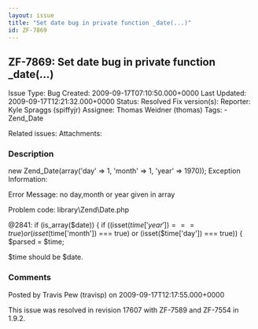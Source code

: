 ```yaml
---
layout: issue
title: "Set date bug in private function _date(...)"
id: ZF-7869
---
```


ZF-7869: Set date bug in private function \_date(...)
-----------------------------------------------------

 Issue Type: Bug Created: 2009-09-17T07:10:50.000+0000 Last Updated: 2009-09-17T12:21:32.000+0000 Status: Resolved Fix version(s): 
 Reporter:  Kyle Spraggs (spiffyjr)  Assignee:  Thomas Weidner (thomas)  Tags: - Zend\_Date
 
 Related issues: 
 Attachments: 
### Description

new Zend\_Date(array('day' => 1, 'month' => 1, 'year' => 1970)); Exception Information:

Error Message: no day,month or year given in array

Problem code: library\\Zend\\Date.php

@2841: if (is\_array($date)) { if ((isset($time['year']) === true) or (isset($time['month']) === true) or (isset($time['day']) === true)) { $parsed = $time;

$time should be $date.

 

 

### Comments

Posted by Travis Pew (travisp) on 2009-09-17T12:17:55.000+0000

This issue was resolved in revision 17607 with ZF-7589 and ZF-7554 in 1.9.2.

 

 